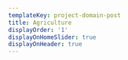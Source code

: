 ```yaml
---
templateKey: project-domain-post
title: Agriculture
displayOrder: '1'
displayOnHomeSlider: true
displayOnHeader: true
---
```



